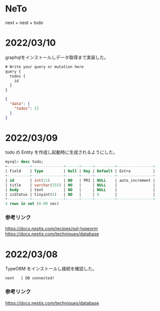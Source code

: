 # NeTo
next + nest + todo

# 2022/03/10
graphqlをインストールしデータ取得まで実装した。

```js
# Write your query or mutation here
query {
  todos {
    id
  }
}
```

```json
{
  "data": {
    "todos": []
  }
}
```

# 2022/03/09
todo の Entity を作成し起動時に生成されるようにした。

```sql
mysql> desc todo;
+----------+--------------+------+-----+---------+----------------+
| Field    | Type         | Null | Key | Default | Extra          |
+----------+--------------+------+-----+---------+----------------+
| id       | int(11)      | NO   | PRI | NULL    | auto_increment |
| title    | varchar(255) | NO   |     | NULL    |                |
| body     | text         | NO   |     | NULL    |                |
| isStatus | tinyint(4)   | NO   |     | 0       |                |
+----------+--------------+------+-----+---------+----------------+
4 rows in set (0.00 sec)
```

### 参考リンク
https://docs.nestjs.com/recipes/sql-typeorm
https://docs.nestjs.com/techniques/database

# 2022/03/08
TypeORM をインストールし接続を確認した。
```
next   | DB connected!
```

### 参考リンク
https://docs.nestjs.com/techniques/database
